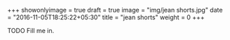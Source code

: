 +++
showonlyimage = true
draft = true
image = "img/jean shorts.jpg"
date = "2016-11-05T18:25:22+05:30"
title = "jean shorts"
weight = 0
+++

TODO Fill me in.

